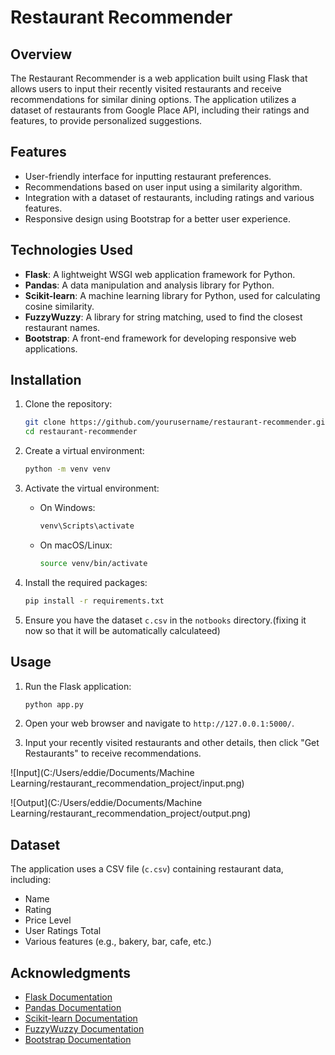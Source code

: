 # Restaurant Recommender

## Overview
The Restaurant Recommender is a web application built using Flask that allows users to input their recently visited restaurants and receive recommendations for similar dining options. The application utilizes a dataset of restaurants from Google Place API, including their ratings and features, to provide personalized suggestions.

## Features
- User-friendly interface for inputting restaurant preferences.
- Recommendations based on user input using a similarity algorithm.
- Integration with a dataset of restaurants, including ratings and various features.
- Responsive design using Bootstrap for a better user experience.

## Technologies Used
- **Flask**: A lightweight WSGI web application framework for Python.
- **Pandas**: A data manipulation and analysis library for Python.
- **Scikit-learn**: A machine learning library for Python, used for calculating cosine similarity.
- **FuzzyWuzzy**: A library for string matching, used to find the closest restaurant names.
- **Bootstrap**: A front-end framework for developing responsive web applications.

## Installation
1. Clone the repository:
   ```bash
   git clone https://github.com/yourusername/restaurant-recommender.git
   cd restaurant-recommender
   ```

2. Create a virtual environment:
   ```bash
   python -m venv venv
   ```

3. Activate the virtual environment:
   - On Windows:
     ```bash
     venv\Scripts\activate
     ```
   - On macOS/Linux:
     ```bash
     source venv/bin/activate
     ```

4. Install the required packages:
   ```bash
   pip install -r requirements.txt
   ```

5. Ensure you have the dataset `c.csv` in the `notbooks` directory.(fixing it now so that it will be automatically calculateed)

## Usage
1. Run the Flask application:
   ```bash
   python app.py
   ```

2. Open your web browser and navigate to `http://127.0.0.1:5000/`.

3. Input your recently visited restaurants and other details, then click "Get Restaurants" to receive recommendations.

![Input](C:/Users/eddie/Documents/Machine Learning/restaurant_recommendation_project/input.png)

![Output](C:/Users/eddie/Documents/Machine Learning/restaurant_recommendation_project/output.png)



## Dataset
The application uses a CSV file (`c.csv`) containing restaurant data, including:
- Name
- Rating
- Price Level
- User Ratings Total
- Various features (e.g., bakery, bar, cafe, etc.)


## Acknowledgments
- [Flask Documentation](https://flask.palletsprojects.com/)
- [Pandas Documentation](https://pandas.pydata.org/)
- [Scikit-learn Documentation](https://scikit-learn.org/)
- [FuzzyWuzzy Documentation](https://github.com/seatgeek/fuzzywuzzy)
- [Bootstrap Documentation](https://getbootstrap.com/)
